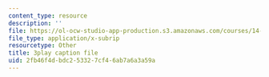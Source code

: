 ```yaml
---
content_type: resource
description: ''
file: https://ol-ocw-studio-app-production.s3.amazonaws.com/courses/14-73-the-challenge-of-world-poverty-spring-2011/2fb46f4dbdc253327cf46ab7a6a3a59a_jXU0OeAaHn8.srt
file_type: application/x-subrip
resourcetype: Other
title: 3play caption file
uid: 2fb46f4d-bdc2-5332-7cf4-6ab7a6a3a59a
---
```

